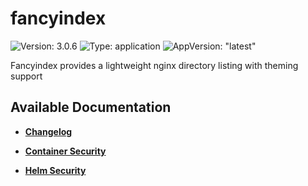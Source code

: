 # fancyindex

![Version: 3.0.6](https://img.shields.io/badge/Version-3.0.6-informational?style=flat-square) ![Type: application](https://img.shields.io/badge/Type-application-informational?style=flat-square) ![AppVersion: "latest"](https://img.shields.io/badge/AppVersion-"latest"-informational?style=flat-square)

Fancyindex provides a lightweight nginx directory listing with theming support

## Available Documentation

- [**Changelog**](CHANGELOG)

- [**Container Security**](container-security)

- [**Helm Security**](helm-security)

